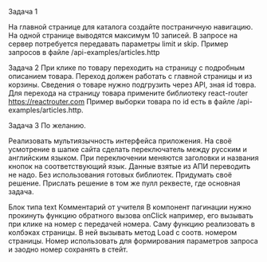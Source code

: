 Задача 1

На главной странице для каталога создайте постраничную навигацию. На одной странице выводятся максимум 10 записей. В запросе на сервер потребуется передавать параметры limit и skip. Пример запросов в файле /api-examples/articles.http

Задача 2
При клике по товару переходить на страницу с подробным описанием товара. Переход должен работать с главной страницы и из корзины. Сведения о товаре нужно подгрузить через API, зная id товра. Для перехода на страницу товара примените библиотеку react-router https://reactrouter.com Пример выборки товара по id есть в файле /api-examples/articles.http. 

Задача 3
По желанию. 

Реализовать мультиязычность интерфейса приложения. На своё усмотрение в шапке сайта сделать переключатель между русским и английским языком. При переключении меняются заголовки и названия кнопок на соответствующий язык. Данные взятые из АПИ переводить не надо. Без использования готовых библиотек. Придумать своё решение.  Прислать решение в том же пулл реквесте, где основная задача.


Блок типа text
Комментарий от учителя
В компонент пагинации нужно прокинуть функцию обратного вызова onClick например, его вызывать при клике на номер с передачей номера. Саму функцию реализовать в колбэках страницы. В ней вызывать метод Load с соотв. номером страницы. Номер использовать для формирования параметров запроса и заодно номер сохранять в стейт.
